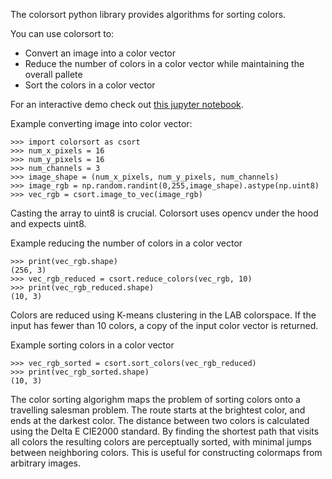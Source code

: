 The colorsort python library provides algorithms for sorting colors.

You can use colorsort to:
* Convert an image into a color vector
* Reduce the number of colors in a color vector while maintaining the overall pallete
* Sort the colors in a color vector

For an interactive demo check out [this jupyter notebook](https://github.com/rowland-208/colorsort/blob/main/etc/examples.ipynb).

Example converting image into color vector:

    >>> import colorsort as csort
    >>> num_x_pixels = 16
    >>> num_y_pixels = 16
    >>> num_channels = 3
    >>> image_shape = (num_x_pixels, num_y_pixels, num_channels)
    >>> image_rgb = np.random.randint(0,255,image_shape).astype(np.uint8)
    >>> vec_rgb = csort.image_to_vec(image_rgb)

Casting the array to uint8 is crucial.
Colorsort uses opencv under the hood and expects uint8.

Example reducing the number of colors in a color vector

    >>> print(vec_rgb.shape)
    (256, 3)
    >>> vec_rgb_reduced = csort.reduce_colors(vec_rgb, 10)
    >>> print(vec_rgb_reduced.shape)
    (10, 3)

Colors are reduced using K-means clustering in the LAB colorspace.
If the input has fewer than 10 colors,
a copy of the input color vector is returned.

Example sorting colors in a color vector

    >>> vec_rgb_sorted = csort.sort_colors(vec_rgb_reduced)
    >>> print(vec_rgb_sorted.shape)
    (10, 3)

The color sorting algorighm maps the problem of sorting colors onto
a travelling salesman problem.
The route starts at the brightest color,
and ends at the darkest color.
The distance between two colors is calculated using the
Delta E CIE2000 standard.
By finding the shortest path that visits all colors
the resulting colors are perceptually sorted,
with minimal jumps between neighboring colors.
This is useful for constructing colormaps from arbitrary images.
